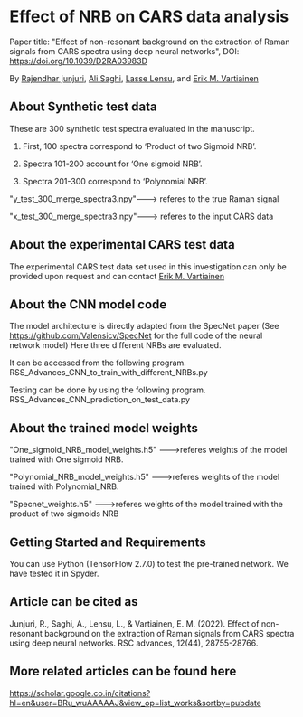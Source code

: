# Effect of NRB on CARS data analysis 

Paper title: "Effect of non-resonant background on the extraction of Raman signals from CARS spectra using deep neural networks", DOI: https://doi.org/10.1039/D2RA03983D

By [Rajendhar junjuri](https://scholar.google.co.in/citations?user=BRu_wuAAAAAJ&hl=en)\, [Ali Saghi](https://scholar.google.co.in/citations?view_op=list_works&hl=en&hl=en&user=GcWhnFcAAAAJ),  [Lasse Lensu](https://scholar.google.co.in/citations?user=dk2Ezl0AAAAJ&hl=en&oi=ao), and [Erik M. Vartiainen](https://scholar.google.co.in/citations?user=zbxe2qYAAAAJ&hl=en&oi=ao) 

## About Synthetic test data
These are 300 synthetic test spectra evaluated in the manuscript.

1. First, 100 spectra correspond to ‘Product of two Sigmoid NRB’.

2. Spectra 101-200 account for ‘One sigmoid NRB’.

3. Spectra 201-300 correspond to ‘Polynomial NRB’.

"y_test_300_merge_spectra3.npy"---> referes to the true Raman signal

"x_test_300_merge_spectra3.npy"---> referes to the input CARS data

## About the experimental CARS test data
The experimental CARS test data set used in this investigation can only be provided upon request and can contact [Erik M. Vartiainen](https://research.lut.fi/converis/portal/detail/Person/56843?auxfun=&lang=en_GB) 

## About the CNN model code

The model architecture is directly adapted from the SpecNet paper (See https://github.com/Valensicv/SpecNet for the full code of the neural network model)
Here three different NRBs are evaluated. 

It can be accessed from the following program.
RSS_Advances_CNN_to_train_with_different_NRBs.py

Testing can be done by using the following program.
RSS_Advances_CNN_prediction_on_test_data.py

## About the trained model weights

"One_sigmoid_NRB_model_weights.h5" --->referes weights of the model trained with One sigmoid NRB.

"Polynomial_NRB_model_weights.h5" --->referes weights of the model trained with Polynomial_NRB.

"Specnet_weights.h5" --->referes weights of the model trained with the product of two sigmoids NRB

## Getting Started and Requirements 
You can use Python (TensorFlow 2.7.0) to test the pre-trained network. We have tested it in Spyder.

## Article can be cited as
Junjuri, R., Saghi, A., Lensu, L., & Vartiainen, E. M. (2022). Effect of non-resonant background on the extraction of Raman signals from CARS spectra using deep neural networks. RSC advances, 12(44), 28755-28766.

## More related articles can be found here
https://scholar.google.co.in/citations?hl=en&user=BRu_wuAAAAAJ&view_op=list_works&sortby=pubdate
